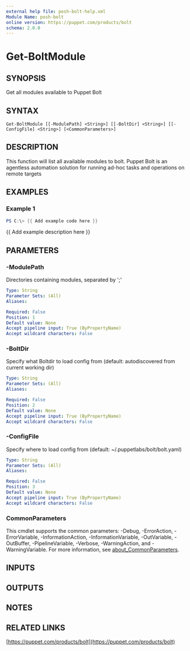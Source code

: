 ```yaml
---
external help file: posh-bolt-help.xml
Module Name: posh-bolt
online version: https://puppet.com/products/bolt
schema: 2.0.0
---
```


# Get-BoltModule

## SYNOPSIS
Get all modules available to Puppet Bolt

## SYNTAX

```
Get-BoltModule [[-ModulePath] <String>] [[-BoltDir] <String>] [[-ConfigFile] <String>] [<CommonParameters>]
```

## DESCRIPTION
This function will list all available modules to bolt.
Puppet Bolt is an agentless automation solution for running ad-hoc
tasks and operations on remote targets

## EXAMPLES

### Example 1
```powershell
PS C:\> {{ Add example code here }}
```

{{ Add example description here }}

## PARAMETERS

### -ModulePath
Directories containing modules, separated by ';'

```yaml
Type: String
Parameter Sets: (All)
Aliases:

Required: False
Position: 1
Default value: None
Accept pipeline input: True (ByPropertyName)
Accept wildcard characters: False
```

### -BoltDir
Specify what Boltdir to load config from (default: autodiscovered from current working dir)

```yaml
Type: String
Parameter Sets: (All)
Aliases:

Required: False
Position: 2
Default value: None
Accept pipeline input: True (ByPropertyName)
Accept wildcard characters: False
```

### -ConfigFile
Specify where to load config from (default: ~/.puppetlabs/bolt/bolt.yaml)

```yaml
Type: String
Parameter Sets: (All)
Aliases:

Required: False
Position: 3
Default value: None
Accept pipeline input: True (ByPropertyName)
Accept wildcard characters: False
```

### CommonParameters
This cmdlet supports the common parameters: -Debug, -ErrorAction, -ErrorVariable, -InformationAction, -InformationVariable, -OutVariable, -OutBuffer, -PipelineVariable, -Verbose, -WarningAction, and -WarningVariable. For more information, see [about_CommonParameters](http://go.microsoft.com/fwlink/?LinkID=113216).

## INPUTS

## OUTPUTS

## NOTES

## RELATED LINKS

[https://puppet.com/products/bolt](https://puppet.com/products/bolt)

